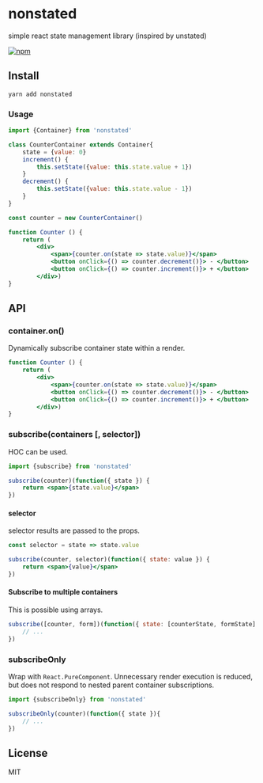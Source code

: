 # nonstated
simple react state management library (inspired by unstated)

[![npm](https://img.shields.io/npm/v/nonstated.svg?style=flat-square)](https://www.npmjs.com/package/nonstated)

## Install
```
yarn add nonstated
```

### Usage
```jsx
import {Container} from 'nonstated'

class CounterContainer extends Container{
    state = {value: 0}
    increment() {
        this.setState({value: this.state.value + 1})
    }
    decrement() {
        this.setState({value: this.state.value - 1})
    }
}

const counter = new CounterContainer()

function Counter () {
    return (
        <div>
            <span>{counter.on(state => state.value)}</span>
            <button onClick={() => counter.decrement()}> - </button>
            <button onClick={() => counter.increment()}> + </button>
        </div>)
}
```

## API
### container.on()
Dynamically subscribe container state within a render.
```jsx
function Counter () {
    return (
        <div>
            <span>{counter.on(state => state.value)}</span>
            <button onClick={() => counter.decrement()}> - </button>
            <button onClick={() => counter.increment()}> + </button>
        </div>)
}
```

### subscribe(containers [, selector])
HOC can be used.
```jsx
import {subscribe} from 'nonstated'

subscribe(counter)(function({ state }) {
    return <span>{state.value}</span>
})
```

#### selector
selector results are passed to the props.
```jsx
const selector = state => state.value

subscribe(counter, selector)(function({ state: value }) {
    return <span>{value}</span>
})
```

#### Subscribe to multiple containers
This is possible using arrays.
```js
subscribe([counter, form])(function({ state: [counterState, formState] }) {
    // ...
})
```

### subscribeOnly
Wrap with `React.PureComponent`. Unnecessary render execution is reduced, but does not respond to nested parent container subscriptions.
```js
import {subscribeOnly} from 'nonstated'

subscribeOnly(counter)(function({ state }){
    // ...
})
```


## License
MIT
